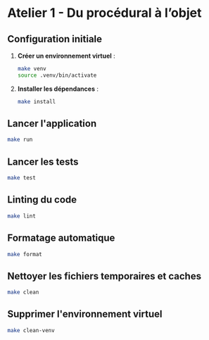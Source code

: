 # Atelier 1 - Du procédural à l’objet

## Configuration initiale

1. **Créer un environnement virtuel** :
    ```bash
    make venv
    source .venv/bin/activate
    ```

2. **Installer les dépendances** :
    ```bash
    make install
    ```

## Lancer l'application
```bash
make run
```

## Lancer les tests
```bash
make test
```

## Linting du code
```bash
make lint
```

## Formatage automatique
```bash
make format
```

## Nettoyer les fichiers temporaires et caches
```bash
make clean
```

## Supprimer l'environnement virtuel
```bash
make clean-venv
```
